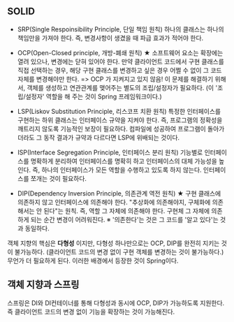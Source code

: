 ## SOLID
* SRP(Single Respoinsibility Principle, 단일 책임 원칙)
하나의 클래스는 하나의 책임만을 가져야 한다.
즉, 변경사항이 생겼을 때 파급 효과가 적어야 한다.

* OCP(Open-Closed principle, 개방-폐쇄 원칙) ★
소프트웨어 요소는 확장에는 열려 있으나, 변경에는 닫혀 있어야 한다.
만약 클라이언트 코드에서 구현 클래스를 직접 선택하는 경우, 해당 구현 클래스를 변경하고 싶은 경우 어쩔 수 없이 그 코드 자체를 변경해야만 한다. => OCP 가 지켜지고 있지 않음! 이 문제를 해결하기 위해서, 객체를 생성하고 연관관계를 맺어주는 별도의 조립/설정자가 필요하다. (이 '조립/설정자' 역할을 해 주는 것이 Spring 프레임워크이다.)

* LSP(Liskov Substitution Principle, 리스코프 치환 원칙)
특정한 인터페이스를 구현하는 하위 클래스는 인터페이스 규약을 지켜야 한다. 즉, 프로그램의 정확성을 깨트리지 않도록 기능적인 보장이 필요하다. 컴파일에 성공하여 프로그램이 돌아가더라도 그 동작 결과가 규약과 다르다면 LSP에 위배되는 것이다.

* ISP(Interface Segregation Principle, 인터페이스 분리 원칙)
기능별로 인터페이스를 명확하게 분리하여 인터페이스를 명확히 하고 인터페이스의 대체 가능성을 높인다. 즉, 하나의 인터페이스가 모든 역할을 수행하고 있도록 하지 않는다. 인터페이스를 쪼개는 것이 필요하다.

* DIP(Dependency Inversion Principle, 의존관계 역전 원칙) ★
구현 클래스에 의존하지 않고 인터페이스에 의존해야 한다. "추상화에 의존해야지, 구체화에 의존해서는 안 된다"는 원칙. 즉, 역할 그 자체에 의존해야 한다. 구현체 그 자체에 의존하게 되는 순간 변경이 어려워진다.
※ '의존한다'는 것은 그 코드를 '알고 있다'는 것과 동일하다.

객체 지향의 핵심은 **다형성** 이지만, 다형성 하나만으로는 OCP, DIP를 완전히 지키는 것이 불가능하다. (클라이언트 코드의 변경 없이 구현 객체를 변경하는 것이 불가능하다.) 무언가 더 필요하게 된다. 이러한 배경에서 등장한 것이 Spring이다.

## 객체 지향과 스프링
스프링은 DI와 DI컨테이너를 통해 다형성과 동시에 OCP, DIP가 가능하도록 지원한다. 즉 클라이언트 코드의 변경 없이 기능을 확장하는 것이 가능해진다.













